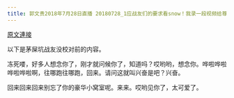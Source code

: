 ```yaml
---
title: 郭文贵2018年7月28日直播 20180728_1应战友们的要求看snow！我录一段视频给尊敬的战友们！请允许我代表sonw向大家表示衷心感谢！
---
```


[原文連接](https://gnews.org/ThreadView/53478063)

以下是茅屎坑战友没校对前的内容。

  冻死喽，好多人想念你了，刚才就问候你了，知道吗？哎哟哟，想念你。哗啦哗啦哗啦哗啦啊，往哪跑往哪跑，回来。请问这就叫兴奋是吧？兴奋。

  回来回来回来别忘了你的豪华小窝室呢。来来。哎哟见你了，太可爱了。
